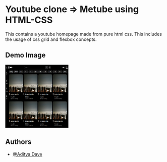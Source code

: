 # Youtube clone => Metube using HTML-CSS

This contains a youtube homepage made from pure html css. This includes the usage of css grid and flexbox concepts. 

## Demo Image
<img width="200px" height="200px" src='./Metube_screenshot.png'>

## Authors

- [@Aditya Dave](https://github.com/Adi-Dave-cs)